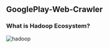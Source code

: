 ## GooglePlay-Web-Crawler
### What is Hadoop Ecosystem?
![hadoop](https://github.com/ly16/GooglePlay-Web-Crawler/blob/master/results/1232046853.jpg)
